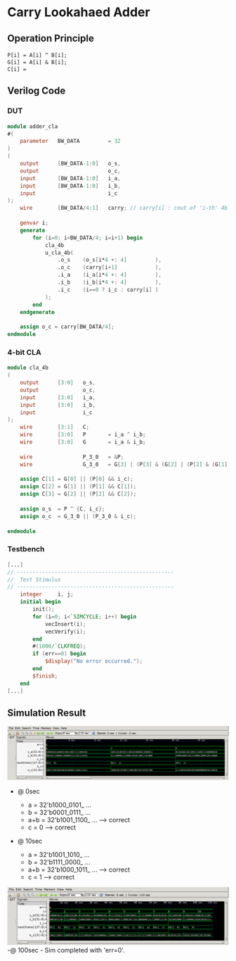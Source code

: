 # Carry Lookahaed Adder
## Operation Principle
    P[i] = A[i] ^ B[i];
    G[i] = A[i] & B[i];
    C[i] =  
## Verilog Code
### DUT
```Verilog
module adder_cla
#(  
    parameter   BW_DATA         = 32
)
(   
    output      [BW_DATA-1:0]   o_s,
    output                      o_c,
    input       [BW_DATA-1:0]   i_a,
    input       [BW_DATA-1:0]   i_b,
    input                       i_c
);
    wire        [BW_DATA/4:1]   carry; // carry[i] : cout of 'i-th' 4b CLA (cout of each '4i-th' bit)

    genvar i;
    generate 
        for (i=0; i<BW_DATA/4; i=i+1) begin
            cla_4b 
            u_cla_4b(
                .o_s    (o_s[i*4 +: 4]         ),
                .o_c    (carry[i+1]            ),
                .i_a    (i_a[i*4 +: 4]         ),
                .i_b    (i_b[i*4 +: 4]         ),
                .i_c    (i==0 ? i_c : carry[i] )
            );
        end
    endgenerate

    assign o_c = carry[BW_DATA/4];
endmodule
```

### 4-bit CLA
```Verilog
module cla_4b
(   
    output      [3:0]   o_s,
    output              o_c,
    input       [3:0]   i_a,
    input       [3:0]   i_b,
    input               i_c
);
    wire        [3:1]   C;
    wire        [3:0]   P       = i_a ^ i_b;
    wire        [3:0]   G       = i_a & i_b;
    
    wire                P_3_0   = &P;
    wire                G_3_0   = G[3] | (P[3] & (G[2] | (P[2] & (G[1] | (P[1] & G[0])))));

    assign C[1] = G[0] || (P[0] && i_c);  
    assign C[2] = G[1] || (P[1] && C[1]);
    assign C[3] = G[2] || (P[2] && C[2]);

    assign o_s  = P ^ {C, i_c};
    assign o_c  = G_3_0 || (P_3_0 & i_c);
    
endmodule
```

### Testbench
```Verilog
[...]
// --------------------------------------------------
//  Test Stimulus
// --------------------------------------------------
    integer     i, j;
    initial begin
        init();
        for (i=0; i<`SIMCYCLE; i++) begin
            vecInsert(i);
            vecVerify(i);
        end
        #(1000/`CLKFREQ);
        if (err==0) begin
            $display("No error occurred.");
        end
        $finish;
    end
[...]
```

## Simulation Result
![waveform](./waveform/waveform0.png)
- @ 0sec
    - a = 32'b1000_0101_ ...
    - b = 32'b0001_0111_ ...
    - a+b = 32'b1001_1100_ ... --> correct
    - c = 0 --> correct

- @ 10sec
    - a   = 32'b1001_1010_ ...
    - b   = 32'b1111_0000_ ...
    - a+b = 32'b1000_1011_ ... --> correct
    - c   = 1 --> correct

![waveform](./waveform/waveform1.png)
-@ 100sec
    - Sim completed with 'err=0'.
